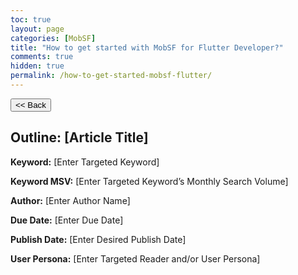 ```yaml
---
toc: true
layout: page
categories: [MobSF]
title: "How to get started with MobSF for Flutter Developer?"
comments: true
hidden: true
permalink: /how-to-get-started-mobsf-flutter/
---
```


<button class="back-button" onclick="window.history.back()"><< Back</button>

## Outline: [Article Title]

**Keyword:** [Enter Targeted Keyword]

**Keyword MSV:** [Enter Targeted Keyword’s Monthly Search Volume]

**Author:** [Enter Author Name]

**Due Date:** [Enter Due Date]

**Publish Date:** [Enter Desired Publish Date]

**User Persona:** [Enter Targeted Reader and/or User Persona]

<br>
